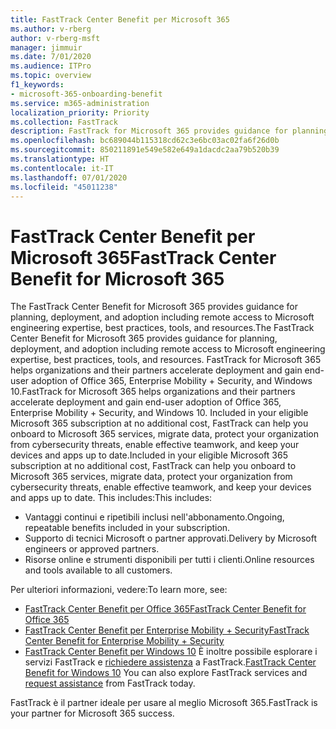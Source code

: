 ```yaml
---
title: FastTrack Center Benefit per Microsoft 365
ms.author: v-rberg
author: v-rberg-msft
manager: jimmuir
ms.date: 7/01/2020
ms.audience: ITPro
ms.topic: overview
f1_keywords:
- microsoft-365-onboarding-benefit
ms.service: m365-administration
localization_priority: Priority
ms.collection: FastTrack
description: FastTrack for Microsoft 365 provides guidance for planning, deployment and adoption including remote access to Microsoft engineering expertise, best practices, tools, and resources. FastTrack for Microsoft 365 helps organizations and their partners accelerate deployment and gain end-user adoption of Office 365, Windows 10, and Enterprise Mobility + Security.
ms.openlocfilehash: bc689044b115318cd62c3e6bc03ac02fa6f26d0b
ms.sourcegitcommit: 850211891e549e582e649a1dacdc2aa79b520b39
ms.translationtype: HT
ms.contentlocale: it-IT
ms.lasthandoff: 07/01/2020
ms.locfileid: "45011238"
---
```

# <a name="fasttrack-center-benefit-for-microsoft-365"></a><span data-ttu-id="7cf8a-104">FastTrack Center Benefit per Microsoft 365</span><span class="sxs-lookup"><span data-stu-id="7cf8a-104">FastTrack Center Benefit for Microsoft 365</span></span>

<span data-ttu-id="7cf8a-105">The FastTrack Center Benefit for Microsoft 365 provides guidance for planning, deployment, and adoption including remote access to Microsoft engineering expertise, best practices, tools, and resources.</span><span class="sxs-lookup"><span data-stu-id="7cf8a-105">The FastTrack Center Benefit for Microsoft 365 provides guidance for planning, deployment, and adoption including remote access to Microsoft engineering expertise, best practices, tools, and resources.</span></span> <span data-ttu-id="7cf8a-106">FastTrack for Microsoft 365 helps organizations and their partners accelerate deployment and gain end-user adoption of Office 365, Enterprise Mobility + Security, and Windows 10.</span><span class="sxs-lookup"><span data-stu-id="7cf8a-106">FastTrack for Microsoft 365 helps organizations and their partners accelerate deployment and gain end-user adoption of Office 365, Enterprise Mobility + Security, and Windows 10.</span></span> <span data-ttu-id="7cf8a-107">Included in your eligible Microsoft 365 subscription at no additional cost, FastTrack can help you onboard to Microsoft 365 services, migrate data, protect your organization from cybersecurity threats, enable effective teamwork, and keep your devices and apps up to date.</span><span class="sxs-lookup"><span data-stu-id="7cf8a-107">Included in your eligible Microsoft 365 subscription at no additional cost, FastTrack can help you onboard to Microsoft 365 services, migrate data, protect your organization from cybersecurity threats, enable effective teamwork, and keep your devices and apps up to date.</span></span> <span data-ttu-id="7cf8a-108">This includes:</span><span class="sxs-lookup"><span data-stu-id="7cf8a-108">This includes:</span></span>

- <span data-ttu-id="7cf8a-109">Vantaggi continui e ripetibili inclusi nell'abbonamento.</span><span class="sxs-lookup"><span data-stu-id="7cf8a-109">Ongoing, repeatable benefits included in your subscription.</span></span>
- <span data-ttu-id="7cf8a-110">Supporto di tecnici Microsoft o partner approvati.</span><span class="sxs-lookup"><span data-stu-id="7cf8a-110">Delivery by Microsoft engineers or approved partners.</span></span>
- <span data-ttu-id="7cf8a-111">Risorse online e strumenti disponibili per tutti i clienti.</span><span class="sxs-lookup"><span data-stu-id="7cf8a-111">Online resources and tools available to all customers.</span></span>
  
<span data-ttu-id="7cf8a-112">Per ulteriori informazioni, vedere:</span><span class="sxs-lookup"><span data-stu-id="7cf8a-112">To learn more, see:</span></span>

- [<span data-ttu-id="7cf8a-113">FastTrack Center Benefit per Office 365</span><span class="sxs-lookup"><span data-stu-id="7cf8a-113">FastTrack Center Benefit for Office 365</span></span>](O365-fasttrack-benefit-for-office-365.md) 
- [<span data-ttu-id="7cf8a-114">FastTrack Center Benefit per Enterprise Mobility + Security</span><span class="sxs-lookup"><span data-stu-id="7cf8a-114">FastTrack Center Benefit for Enterprise Mobility + Security</span></span>](EMS-fasttrack-benefit-for-EMS.md)
- <span data-ttu-id="7cf8a-115">[FastTrack Center Benefit per Windows 10](Win-10-fasttrack-benefit-for-Windows-10.md) È inoltre possibile esplorare i servizi FastTrack e [richiedere assistenza](https://go.microsoft.com/fwlink/p/?LinkId=2003903) a FastTrack.</span><span class="sxs-lookup"><span data-stu-id="7cf8a-115">[FastTrack Center Benefit for Windows 10](Win-10-fasttrack-benefit-for-Windows-10.md) You can also explore FastTrack services and [request assistance](https://go.microsoft.com/fwlink/p/?LinkId=2003903) from FastTrack today.</span></span>

<span data-ttu-id="7cf8a-116">FastTrack è il partner ideale per usare al meglio Microsoft 365.</span><span class="sxs-lookup"><span data-stu-id="7cf8a-116">FastTrack is your partner for Microsoft 365 success.</span></span>
  